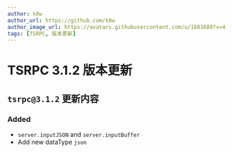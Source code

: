 ```yaml
---
author: k8w
author_url: https://github.com/k8w
author_image_url: https://avatars.githubusercontent.com/u/1681689?v=4
tags: [TSRPC, 版本更新]
---
```


# TSRPC 3.1.2 版本更新

## `tsrpc@3.1.2` 更新内容

### Added
- `server.inputJSON` and `server.inputBuffer`
- Add new dataType `json`
